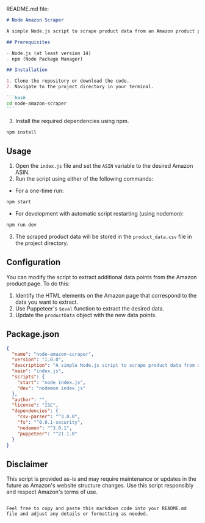 README.md file:

````markdown
# Node Amazon Scraper

A simple Node.js script to scrape product data from an Amazon product page and store it in a CSV file.

## Prerequisites

- Node.js (at least version 14)
- npm (Node Package Manager)

## Installation

1. Clone the repository or download the code.
2. Navigate to the project directory in your terminal.

```bash
cd node-amazon-scraper
```
````

3. Install the required dependencies using npm.

```bash
npm install
```

## Usage

1. Open the `index.js` file and set the `ASIN` variable to the desired Amazon ASIN.
2. Run the script using either of the following commands:

- For a one-time run:

```bash
npm start
```

- For development with automatic script restarting (using nodemon):

```bash
npm run dev
```

3. The scraped product data will be stored in the `product_data.csv` file in the project directory.

## Configuration

You can modify the script to extract additional data points from the Amazon product page. To do this:

1. Identify the HTML elements on the Amazon page that correspond to the data you want to extract.
2. Use Puppeteer's `$eval` function to extract the desired data.
3. Update the `productData` object with the new data points.

## Package.json

```json
{
  "name": "node-amazon-scraper",
  "version": "1.0.0",
  "description": "A simple Node.js script to scrape product data from an Amazon product page and store it in a CSV file.",
  "main": "index.js",
  "scripts": {
    "start": "node index.js",
    "dev": "nodemon index.js"
  },
  "author": "",
  "license": "ISC",
  "dependencies": {
    "csv-parser": "^3.0.0",
    "fs": "^0.0.1-security",
    "nodemon": "^3.0.1",
    "puppeteer": "^21.1.0"
  }
}
```

## Disclaimer

This script is provided as-is and may require maintenance or updates in the future as Amazon's website structure changes. Use this script responsibly and respect Amazon's terms of use.

```

Feel free to copy and paste this markdown code into your README.md file and adjust any details or formatting as needed.
```
